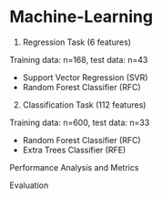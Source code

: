# Machine-Learning

1) Regression Task (6 features)

Training data: n=168, test data: n=43
- Support Vector Regression (SVR)
- Random Forest Classifier (RFC)

2) Classification Task (112 features) 

Training data: n=600, test data: n=33

- Random Forest Classifier (RFC)
- Extra Trees Classifier (RFE)

Performance Analysis and Metrics

Evaluation
